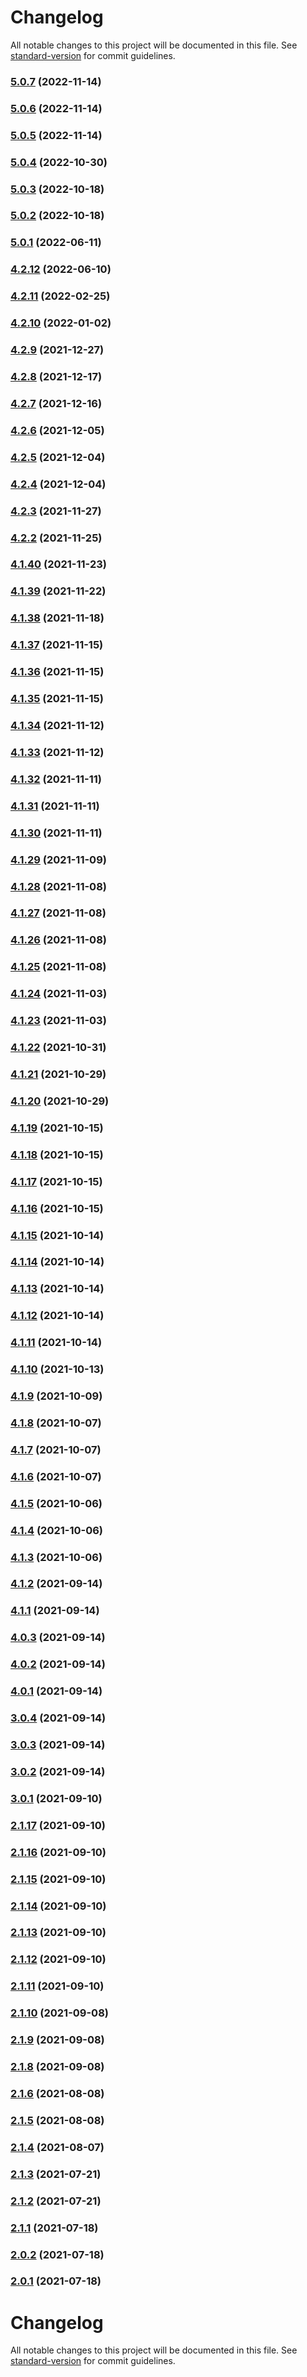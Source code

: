 # Changelog

All notable changes to this project will be documented in this file. See [standard-version](https://github.com/conventional-changelog/standard-version) for commit guidelines.

### [5.0.7](https://github.com///compare/v5.0.6...v5.0.7) (2022-11-14)

### [5.0.6](https://github.com///compare/v5.0.5...v5.0.6) (2022-11-14)

### [5.0.5](https://github.com///compare/v5.0.4...v5.0.5) (2022-11-14)

### [5.0.4](https://github.com///compare/v2.1.14...v5.0.4) (2022-10-30)

### [5.0.3](https://github.com///compare/v5.0.2...v5.0.3) (2022-10-18)

### [5.0.2](https://github.com///compare/v2.1.14...v5.0.2) (2022-10-18)

### [5.0.1](https://github.com///compare/v4.2.12...v5.0.1) (2022-06-11)

### [4.2.12](https://github.com///compare/v2.1.14...v4.2.12) (2022-06-10)

### [4.2.11](https://github.com///compare/v4.2.9...v4.2.11) (2022-02-25)

### [4.2.10](https://github.com///compare/v2.1.14...v4.2.10) (2022-01-02)

### [4.2.9](https://github.com///compare/v4.2.8...v4.2.9) (2021-12-27)

### [4.2.8](https://github.com///compare/v4.2.7...v4.2.8) (2021-12-17)

### [4.2.7](https://github.com///compare/v4.2.6...v4.2.7) (2021-12-16)

### [4.2.6](https://github.com///compare/v4.2.5...v4.2.6) (2021-12-05)

### [4.2.5](https://github.com///compare/v4.2.4...v4.2.5) (2021-12-04)

### [4.2.4](https://github.com///compare/v4.2.3...v4.2.4) (2021-12-04)

### [4.2.3](https://github.com///compare/v4.2.2...v4.2.3) (2021-11-27)

### [4.2.2](https://github.com///compare/v4.1.40...v4.2.2) (2021-11-25)

### [4.1.40](https://github.com/Uniswap/default-token-list/compare/v4.1.39...v4.1.40) (2021-11-23)

### [4.1.39](https://github.com/Uniswap/default-token-list/compare/v4.1.38...v4.1.39) (2021-11-22)

### [4.1.38](https://github.com/Uniswap/default-token-list/compare/v4.1.37...v4.1.38) (2021-11-18)

### [4.1.37](https://github.com/Uniswap/default-token-list/compare/v4.1.36...v4.1.37) (2021-11-15)

### [4.1.36](https://github.com/Uniswap/default-token-list/compare/v4.1.35...v4.1.36) (2021-11-15)

### [4.1.35](https://github.com/Uniswap/default-token-list/compare/v4.1.34...v4.1.35) (2021-11-15)

### [4.1.34](https://github.com/Uniswap/default-token-list/compare/v4.1.33...v4.1.34) (2021-11-12)

### [4.1.33](https://github.com/Uniswap/default-token-list/compare/v4.1.32...v4.1.33) (2021-11-12)

### [4.1.32](https://github.com/Uniswap/default-token-list/compare/v4.1.31...v4.1.32) (2021-11-11)

### [4.1.31](https://github.com/Uniswap/default-token-list/compare/v4.1.30...v4.1.31) (2021-11-11)

### [4.1.30](https://github.com/Uniswap/default-token-list/compare/v4.1.29...v4.1.30) (2021-11-11)

### [4.1.29](https://github.com/Uniswap/default-token-list/compare/v4.1.28...v4.1.29) (2021-11-09)

### [4.1.28](https://github.com/Uniswap/default-token-list/compare/v4.1.27...v4.1.28) (2021-11-08)

### [4.1.27](https://github.com/Uniswap/default-token-list/compare/v4.1.26...v4.1.27) (2021-11-08)

### [4.1.26](https://github.com/Uniswap/default-token-list/compare/v4.1.25...v4.1.26) (2021-11-08)

### [4.1.25](https://github.com/Uniswap/default-token-list/compare/v4.1.24...v4.1.25) (2021-11-08)

### [4.1.24](https://github.com/Uniswap/default-token-list/compare/v4.1.23...v4.1.24) (2021-11-03)

### [4.1.23](https://github.com/Uniswap/default-token-list/compare/v4.1.22...v4.1.23) (2021-11-03)

### [4.1.22](https://github.com/Uniswap/default-token-list/compare/v4.1.21...v4.1.22) (2021-10-31)

### [4.1.21](https://github.com/Uniswap/default-token-list/compare/v4.1.20...v4.1.21) (2021-10-29)

### [4.1.20](https://github.com/Uniswap/default-token-list/compare/v4.1.19...v4.1.20) (2021-10-29)

### [4.1.19](https://github.com/Uniswap/default-token-list/compare/v4.1.18...v4.1.19) (2021-10-15)

### [4.1.18](https://github.com/Uniswap/default-token-list/compare/v4.1.15...v4.1.18) (2021-10-15)

### [4.1.17](https://github.com/Uniswap/default-token-list/compare/v4.1.16...v4.1.17) (2021-10-15)

### [4.1.16](https://github.com/Uniswap/default-token-list/compare/v4.1.14...v4.1.16) (2021-10-15)

### [4.1.15](https://github.com/Uniswap/default-token-list/compare/v4.1.12...v4.1.15) (2021-10-14)

### [4.1.14](https://github.com/Uniswap/default-token-list/compare/v4.1.13...v4.1.14) (2021-10-14)

### [4.1.13](https://github.com/Uniswap/default-token-list/compare/v4.1.10...v4.1.13) (2021-10-14)

### [4.1.12](https://github.com/Uniswap/default-token-list/compare/v4.1.11...v4.1.12) (2021-10-14)

### [4.1.11](https://github.com/Uniswap/default-token-list/compare/v4.1.8...v4.1.11) (2021-10-14)

### [4.1.10](https://github.com/Uniswap/default-token-list/compare/v4.1.9...v4.1.10) (2021-10-13)

### [4.1.9](https://github.com/Uniswap/default-token-list/compare/v3.0.3...v4.1.9) (2021-10-09)

### [4.1.8](https://github.com/Uniswap/default-token-list/compare/v4.1.7...v4.1.8) (2021-10-07)

### [4.1.7](https://github.com/Uniswap/default-token-list/compare/v4.1.6...v4.1.7) (2021-10-07)

### [4.1.6](https://github.com/Uniswap/default-token-list/compare/v4.1.5...v4.1.6) (2021-10-07)

### [4.1.5](https://github.com/Uniswap/default-token-list/compare/v4.1.4...v4.1.5) (2021-10-06)

### [4.1.4](https://github.com/Uniswap/default-token-list/compare/v4.1.3...v4.1.4) (2021-10-06)

### [4.1.3](https://github.com/Uniswap/default-token-list/compare/v4.1.2...v4.1.3) (2021-10-06)

### [4.1.2](https://github.com/Uniswap/default-token-list/compare/v4.1.1...v4.1.2) (2021-09-14)

### [4.1.1](https://github.com/Uniswap/default-token-list/compare/v4.0.3...v4.1.1) (2021-09-14)

### [4.0.3](https://github.com/Uniswap/default-token-list/compare/v4.0.2...v4.0.3) (2021-09-14)

### [4.0.2](https://github.com/Uniswap/default-token-list/compare/v4.0.1...v4.0.2) (2021-09-14)

### [4.0.1](https://github.com/Uniswap/default-token-list/compare/v3.0.4...v4.0.1) (2021-09-14)

### [3.0.4](https://github.com/Uniswap/default-token-list/compare/v3.0.1...v3.0.4) (2021-09-14)

### [3.0.3](https://github.com/Uniswap/default-token-list/compare/v3.0.2...v3.0.3) (2021-09-14)

### [3.0.2](https://github.com/Uniswap/default-token-list/compare/v2.1.14...v3.0.2) (2021-09-14)

### [3.0.1](https://github.com/Uniswap/default-token-list/compare/v2.1.17...v3.0.1) (2021-09-10)

### [2.1.17](https://github.com/Uniswap/default-token-list/compare/v2.1.16...v2.1.17) (2021-09-10)

### [2.1.16](https://github.com/Uniswap/default-token-list/compare/v2.1.15...v2.1.16) (2021-09-10)

### [2.1.15](https://github.com/Uniswap/default-token-list/compare/v2.1.14...v2.1.15) (2021-09-10)

### [2.1.14](https://github.com/Uniswap/default-token-list/compare/v2.1.13...v2.1.14) (2021-09-10)

### [2.1.13](https://github.com/Uniswap/default-token-list/compare/v2.1.12...v2.1.13) (2021-09-10)

### [2.1.12](https://github.com/Uniswap/default-token-list/compare/v2.1.11...v2.1.12) (2021-09-10)

### [2.1.11](https://github.com/Uniswap/default-token-list/compare/v2.1.3...v2.1.11) (2021-09-10)

### [2.1.10](https://github.com/Uniswap/default-token-list/compare/v2.1.9...v2.1.10) (2021-09-08)

### [2.1.9](https://github.com/Uniswap/default-token-list/compare/v2.1.8...v2.1.9) (2021-09-08)

### [2.1.8](https://github.com/Uniswap/default-token-list/compare/v2.0.0...v2.1.8) (2021-09-08)

### [2.1.6](https://github.com/Uniswap/default-token-list/compare/v2.1.5...v2.1.6) (2021-08-08)

### [2.1.5](https://github.com/Uniswap/default-token-list/compare/v2.1.4...v2.1.5) (2021-08-08)

### [2.1.4](https://github.com/Uniswap/default-token-list/compare/v2.1.1...v2.1.4) (2021-08-07)

### [2.1.3](https://github.com/Uniswap/default-token-list/compare/v2.1.2...v2.1.3) (2021-07-21)

### [2.1.2](https://github.com/Uniswap/default-token-list/compare/v2.0.0...v2.1.2) (2021-07-21)

### [2.1.1](https://github.com/Uniswap/default-token-list/compare/v2.0.2...v2.1.1) (2021-07-18)

### [2.0.2](https://github.com/Uniswap/default-token-list/compare/v2.0.1...v2.0.2) (2021-07-18)

### [2.0.1](https://github.com/Uniswap/default-token-list/compare/v2.0.0...v2.0.1) (2021-07-18)

# Changelog

All notable changes to this project will be documented in this file. See [standard-version](https://github.com/conventional-changelog/standard-version) for commit guidelines.
